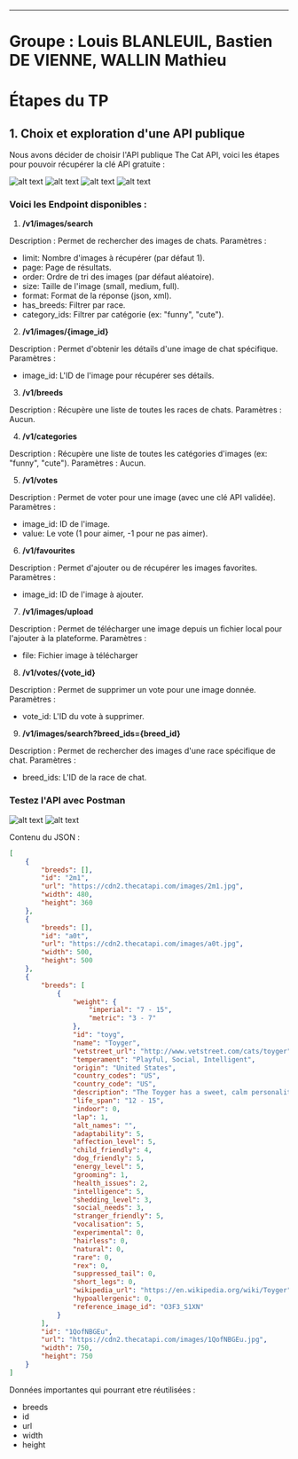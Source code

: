 * * *

# Groupe : Louis BLANLEUIL, Bastien DE VIENNE, WALLIN Mathieu

# Étapes du TP

## 1. Choix et exploration d'une API publique

Nous avons décider de choisir l'API publique The Cat API, voici les étapes pour pouvoir récupérer la clé API gratuite :

![alt text](./my_api_project/images/image.png)
![alt text](./my_api_project/images/image3.png)
![alt text](./my_api_project/images/image-1.png)
![alt text](.//my_api_project/images/image4.png)

### Voici les Endpoint disponibles :

1. **/v1/images/search**

Description : Permet de rechercher des images de chats.
Paramètres :
- limit: Nombre d'images à récupérer (par défaut 1).
- page: Page de résultats.
- order: Ordre de tri des images (par défaut aléatoire).
- size: Taille de l'image (small, medium, full).
- format: Format de la réponse (json, xml).
- has_breeds: Filtrer par race.
- category_ids: Filtrer par catégorie (ex: "funny", "cute").

2. **/v1/images/{image_id}**

Description : Permet d'obtenir les détails d'une image de chat spécifique.
Paramètres :
- image_id: L'ID de l'image pour récupérer ses détails.

3. **/v1/breeds**

Description : Récupère une liste de toutes les races de chats.
Paramètres : Aucun.

4. **/v1/categories**

Description : Récupère une liste de toutes les catégories d'images (ex: "funny", "cute").
Paramètres : Aucun.

5. **/v1/votes**

Description : Permet de voter pour une image (avec une clé API validée). 
Paramètres :
- image_id: ID de l'image.
- value: Le vote (1 pour aimer, -1 pour ne pas aimer).

6. **/v1/favourites**

Description : Permet d'ajouter ou de récupérer les images favorites.
Paramètres :
- image_id: ID de l'image à ajouter.

7. **/v1/images/upload**

Description : Permet de télécharger une image depuis un fichier local pour l'ajouter à la plateforme.
Paramètres :
- file: Fichier image à télécharger

8. **/v1/votes/{vote_id}**

Description : Permet de supprimer un vote pour une image donnée.
Paramètres :
- vote_id: L'ID du vote à supprimer.

9. **/v1/images/search?breed_ids={breed_id}**

Description : Permet de rechercher des images d'une race spécifique de chat.
Paramètres :
- breed_ids: L'ID de la race de chat.

### Testez l'API avec Postman

![alt text](image.png)
![alt text](image-1.png)

Contenu du JSON :
```json
[
    {
        "breeds": [],
        "id": "2m1",
        "url": "https://cdn2.thecatapi.com/images/2m1.jpg",
        "width": 480,
        "height": 360
    },
    {
        "breeds": [],
        "id": "a0t",
        "url": "https://cdn2.thecatapi.com/images/a0t.jpg",
        "width": 500,
        "height": 500
    },
    {
        "breeds": [
            {
                "weight": {
                    "imperial": "7 - 15",
                    "metric": "3 - 7"
                },
                "id": "toyg",
                "name": "Toyger",
                "vetstreet_url": "http://www.vetstreet.com/cats/toyger",
                "temperament": "Playful, Social, Intelligent",
                "origin": "United States",
                "country_codes": "US",
                "country_code": "US",
                "description": "The Toyger has a sweet, calm personality and is generally friendly. He's outgoing enough to walk on a leash, energetic enough to play fetch and other interactive games, and confident enough to get along with other cats and friendly dogs.",
                "life_span": "12 - 15",
                "indoor": 0,
                "lap": 1,
                "alt_names": "",
                "adaptability": 5,
                "affection_level": 5,
                "child_friendly": 4,
                "dog_friendly": 5,
                "energy_level": 5,
                "grooming": 1,
                "health_issues": 2,
                "intelligence": 5,
                "shedding_level": 3,
                "social_needs": 3,
                "stranger_friendly": 5,
                "vocalisation": 5,
                "experimental": 0,
                "hairless": 0,
                "natural": 0,
                "rare": 0,
                "rex": 0,
                "suppressed_tail": 0,
                "short_legs": 0,
                "wikipedia_url": "https://en.wikipedia.org/wiki/Toyger",
                "hypoallergenic": 0,
                "reference_image_id": "O3F3_S1XN"
            }
        ],
        "id": "1QofNBGEu",
        "url": "https://cdn2.thecatapi.com/images/1QofNBGEu.jpg",
        "width": 750,
        "height": 750
    }
]
```

Données importantes qui pourrant etre réutilisées :
- breeds
- id
- url
- width
- height
